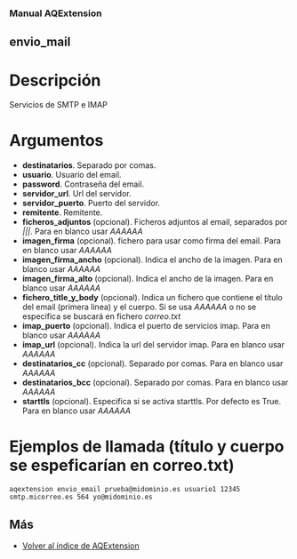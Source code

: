 ### Manual AQExtension

## envio_mail

# Descripción
Servicios de SMTP e IMAP

# Argumentos
- **destinatarios**. Separado por comas.
- **usuario**. Usuario del email.
- **password**. Contraseña del email.
- **servidor_url**. Url del servidor.
- **servidor_puerto**. Puerto del servidor.
- **remitente**. Remitente.
- **ficheros_adjuntos** (opcional). Ficheros adjuntos al email, separados por *|||*. Para en blanco usar *AAAAAA*
- **imagen_firma** (opcional). fichero para usar como firma del email. Para en blanco usar *AAAAAA*
- **imagen_firma_ancho** (opcional). Indica el ancho de la imagen. Para en blanco usar *AAAAAA*
- **imagen_firma_alto** (opcional). Indica el ancho de la imagen. Para en blanco usar *AAAAAA*
- **fichero_title_y_body** (opcional). Indica un fichero que contiene el título del email (primera linea) y el cuerpo. Si se usa *AAAAAA* o no se especifica se buscará en fichero *correo.txt*
- **imap_puerto** (opcional). Indica el puerto de servicios imap. Para en blanco usar *AAAAAA*
- **imap_url** (opcional). Indica la url del servidor imap. Para en blanco usar *AAAAAA*
- **destinatarios_cc** (opcional). Separado por comas. Para en blanco usar *AAAAAA*
- **destinatarios_bcc** (opcional). Separado por comas. Para en blanco usar *AAAAAA*
- **starttls** (opcional). Especifica si se activa starttls. Por defecto es True. Para en blanco usar *AAAAAA*


# Ejemplos de llamada (título y cuerpo se espeficarían en correo.txt)
```
aqextension envio_email prueba@midominio.es usuario1 12345 smtp.micorreo.es 564 yo@midominio.es 

```

## Más

- [Volver al índice de AQExtension](./index.md)